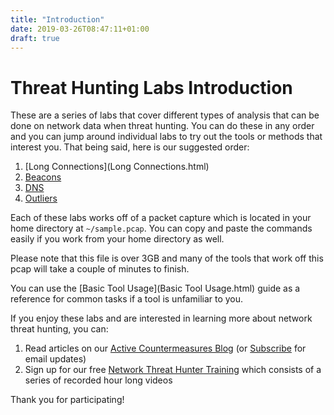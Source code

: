 ```yaml
---
title: "Introduction"
date: 2019-03-26T08:47:11+01:00
draft: true
---
```



# Threat Hunting Labs Introduction

These are a series of labs that cover different types of analysis that can be done on network data when threat hunting. You can do these in any order and you can jump around individual labs to try out the tools or methods that interest you. That being said, here is our suggested order:

1. [Long Connections](Long Connections.html)
2. [Beacons](Beacons.html)
3. [DNS](DNS.html)
4. [Outliers](Outliers.html)

Each of these labs works off of a packet capture which is located in your home directory at `~/sample.pcap`. You can copy and paste the commands easily if you work from your home directory as well.

 Please note that this file is over 3GB and many of the tools that work off this pcap will take a couple of minutes to finish.

You can use the [Basic Tool Usage](Basic Tool Usage.html) guide as a reference for common tasks if a tool is unfamiliar to you.



If you enjoy these labs and are interested in learning more about network threat hunting, you can:

1. Read articles on our [Active Countermeasures Blog](https://www.activecountermeasures.com/blog/) (or [Subscribe](https://www.activecountermeasures.com/subscribe/) for email updates)
2. Sign up for our free [Network Threat Hunter Training](https://www.activecountermeasures.com/thunt/) which consists of a series of recorded hour long videos

Thank you for participating!

